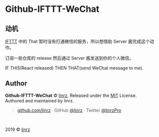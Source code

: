 # Github-IFTTT-WeChat

## 动机

[IFTTT](https://ifttt.com) 中的 That 暂时没有打通微信的服务，所以想借助 Server 酱完成这个动作。

订阅一些仓库的 release 然后通过 Server 酱发送到你的个人微信。

IF THIS(React released) THEN THAT(send WeChat message to me).




## Author
**Github-IFTTT-WeChat** © [linrz](https://github.com/linrz), Released under the [MIT](./LICENSE) License.<br>
Authored and maintained by linrz.

> [github.com/linrz](https://github.com/linrz) · GitHub [@linrz](https://github.com/linrz) · Twitter [@linrzPro](https://twitter.com/linrzPro)

<br>

2019 © [linrz](https://github.com/linrz)
